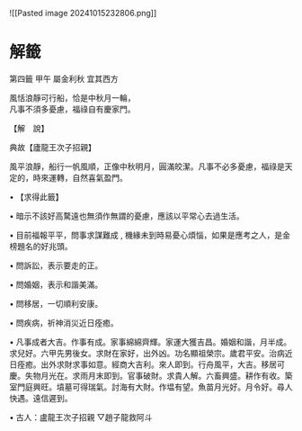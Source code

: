 ![[Pasted image 20241015232806.png]]
# 解籤
第四籤 甲午 屬金利秋 宜其西方  
  
風恬浪靜可行船，恰是中秋月一輪，  
凡事不須多憂慮，福祿自有慶家門。  
  
【解　說】  
  
典故【廬龍王次子招親】  
  
風平浪靜，船行一帆風順，正像中秋明月，圓滿皎潔。凡事不必多憂慮，福祿是天定的，時來運轉，自然喜氣盈門。  
  
• 【求得此籤】  
  
• 暗示不該好高騖遠也無須作無謂的憂慮，應該以平常心去過生活。  
  
• 目前福報平平，問事求謀難成 , 機緣未到時易憂心煩惱，如果是應考之人，是金榜題名的好兆頭。  
  
• 問訴訟，表示要走的正。  
  
• 問婚姻，表示和諧美滿。  
  
• 問移居，一切順利安康。  
  
• 問疾病，祈神消災近日痊癒。  
  
• 凡事成者大吉。作事有成。家事綿綿齊輝。家運大獲吉昌。婚姻和諧，月半成。求兒好。六甲先男後女。求財在家好，出外凶。功名顯祖榮宗。歲君平安。治病近日痊癒。出外求財求事如意。經商大吉利。來人即到。行舟風平，大吉。移居可慶。失物月光在。求雨月末即到。官事破財。求貴人解。六畜興盛。耕作有收。築室門庭興旺。墳墓可得瑞氣。討海有大財。作塭有望。魚苗月光好。月令好。尋人快遇。遠信遲到。  
  
• 古人：盧龍王次子招親 ▽趙子龍救阿斗